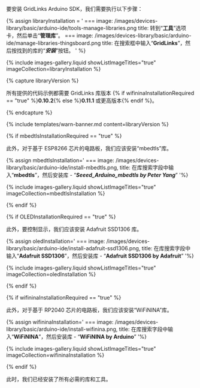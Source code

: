 要安装 GridLinks Arduino SDK，我们需要执行以下步骤：

{% assign libraryInstallation = '
    ===
        image: /images/devices-library/basic/arduino-ide/tools-manage-libraries.png
        title: 转到“**工具**”选项卡，然后单击“**管理库**”。
    ===
        image: /images/devices-library/basic/arduino-ide/manage-libraries-thingsboard.png
        title: 在搜索框中输入“**GridLinks**”，然后按找到的库的“***安装***”按钮。
' 
%}

{% include images-gallery.liquid showListImageTitles="true" imageCollection=libraryInstallation %}    

{% capture libraryVersion %}

所有提供的代码示例都需要 GridLinks 库版本 {% if wifininaInstallationRequired == "true" %}**0.10.2**{% else %}**0.11.1** 或更高版本{% endif %}。  

{% endcapture %}

{% include templates/warn-banner.md content=libraryVersion %}

{% if mbedtlsInstallationRequired == "true" %}

此外，对于基于 ESP8266 芯片的电路板，我们应该安装“mbedtls”库。  

{% assign mbedtlsInstallation='
    ===
        image: /images/devices-library/basic/arduino-ide/install-mbedtls.png,
        title: 在库搜索字段中输入“**mbedtls**”，然后安装库 - “***Seeed_Arduino_mbedtls by Peter Yang***”
'%}

{% include images-gallery.liquid showListImageTitles="true" imageCollection=mbedtlsInstallation %}

{% endif %}

{% if OLEDInstallationRequired == "true" %}

此外，要控制显示，我们应该安装 Adafruit SSD1306 库。  

{% assign oledInstallation='
    ===
        image: /images/devices-library/basic/arduino-ide/install-adafruit-ssd1306.png,
        title: 在库搜索字段中输入“**Adafruit SSD1306**”，然后安装库 - “**Adafruit SSD1306 by Adafruit**”
'%}

{% include images-gallery.liquid showListImageTitles="true" imageCollection=oledInstallation %}

{% endif %}

{% if wifininaInstallationRequired == "true" %}

此外，对于基于 RP2040 芯片的电路板，我们应该安装“WiFiNINA”库。  

{% assign wifininaInstallation='
    ===
        image: /images/devices-library/basic/arduino-ide/install-wifinina.png,
        title: 在库搜索字段中输入“**WiFiNINA**”，然后安装库 - “**WiFiNINA by Arduino**”
'%}

{% include images-gallery.liquid showListImageTitles="true" imageCollection=wifininaInstallation %}

{% endif %}

此时，我们已经安装了所有必需的库和工具。